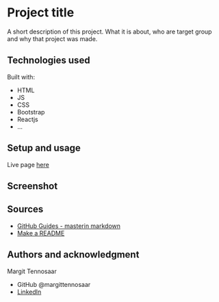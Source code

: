 # Project title

A short description of this project.
What it is about, who are target group and why that project was made.

## Technologies used

Built with:

- HTML
- JS
- CSS
- Bootstrap
- Reactjs
- ...

## Setup and usage

Live page [here](https://github.com/margittennosaar/markdown_study_materials)

## Screenshot

## Sources

- [GitHub Guides - masterin markdown](https://guides.github.com/features/mastering-markdown/)
- [Make a README](https://www.makeareadme.com/)

## Authors and acknowledgment

Margit Tennosaar

- GitHub @margittennosaar
- [LinkedIn](https://www.linkedin.com/in/margittennosaar/)
